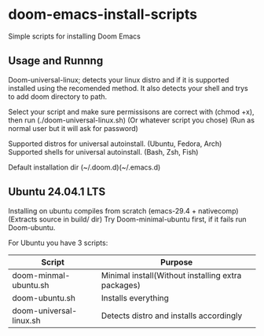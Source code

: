 # doom-emacs-install-scripts
Simple scripts for installing Doom Emacs


## Usage and Runnng

Doom-universal-linux; detects your linux distro and if it is supported installed using the recomended method.
It also detects your shell and trys to add doom directory to path.

Select your script and make sure permissisons are correct with (chmod +x), then run (./doom-universal-linux.sh) (Or whatever script you chose)
                                                                                  (Run as normal user but it will ask for password)

Supported distros for universal autoinstall. (Ubuntu, Fedora, Arch)
Supported shells for universal autoinstall. (Bash, Zsh, Fish)

Default installation dir (~/.doom.d)(~/.emacs.d)

## Ubuntu 24.04.1 LTS
Installing on ubuntu compiles from scratch (emacs-29.4 + nativecomp) (Extracts source in build/ dir)
Try Doom-minimal-ubuntu first, if it fails
run Doom-ubuntu.

For Ubuntu you have 3 scripts:


| Script    | Purpose |
| -------- | ------- |
| doom-minmal-ubuntu.sh | Minimal install(Without installing extra packages)    |
| doom-ubuntu.sh | Installs everything |
| doom-universal-linux.sh    | Detects distro and installs accordingly   |
